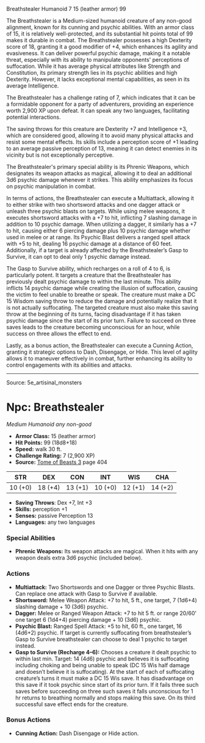 <MonsterName/>Breathstealer</MonsterName>
<CreatureType/>Humanoid</CreatureType>
<CR/>7</CR>
<AC/>15 (leather armor)</AC>
<HP/>99</HP>
<summary>The Breathstealer is a Medium-sized humanoid creature of any non-good alignment, known for its cunning and psychic abilities. With an armor class of 15, it is relatively well-protected, and its substantial hit points total of 99 makes it durable in combat. The Breathstealer possesses a high Dexterity score of 18, granting it a good modifier of +4, which enhances its agility and evasiveness. It can deliver powerful psychic damage, making it a notable threat, especially with its ability to manipulate opponents' perceptions of suffocation. While it has average physical attributes like Strength and Constitution, its primary strength lies in its psychic abilities and high Dexterity. However, it lacks exceptional mental capabilities, as seen in its average Intelligence. </summary>

<detail>

The Breathstealer has a challenge rating of 7, which indicates that it can be a formidable opponent for a party of adventurers, providing an experience worth 2,900 XP upon defeat. It can speak any two languages, facilitating potential interactions.

The saving throws for this creature are Dexterity +7 and Intelligence +3, which are considered good, allowing it to avoid many physical attacks and resist some mental effects. Its skills include a perception score of +1 leading to an average passive perception of 13, meaning it can detect enemies in its vicinity but is not exceptionally perceptive.

The Breathstealer's primary special ability is its Phrenic Weapons, which designates its weapon attacks as magical, allowing it to deal an additional 3d6 psychic damage whenever it strikes. This ability emphasizes its focus on psychic manipulation in combat.

In terms of actions, the Breathstealer can execute a Multiattack, allowing it to either strike with two shortsword attacks and one dagger attack or unleash three psychic blasts on targets. While using melee weapons, it executes shortsword attacks with a +7 to hit, inflicting 7 slashing damage in addition to 10 psychic damage. When utilizing a dagger, it similarly has a +7 to hit, causing either 6 piercing damage plus 10 psychic damage whether used in melee or at range. Its Psychic Blast delivers a ranged spell attack with +5 to hit, dealing 16 psychic damage at a distance of 60 feet. Additionally, if a target is already affected by the Breathstealer’s Gasp to Survive, it can opt to deal only 1 psychic damage instead.

The Gasp to Survive ability, which recharges on a roll of 4 to 6, is particularly potent. It targets a creature that the Breathstealer has previously dealt psychic damage to within the last minute. This ability inflicts 14 psychic damage while creating the illusion of suffocation, causing the victim to feel unable to breathe or speak. The creature must make a DC 15 Wisdom saving throw to reduce the damage and potentially realize that it is not actually suffocating. The targeted creature must also make this saving throw at the beginning of its turns, facing disadvantage if it has taken psychic damage since the start of its prior turn. Failure to succeed on three saves leads to the creature becoming unconscious for an hour, while success on three allows the effect to end.

Lastly, as a bonus action, the Breathstealer can execute a Cunning Action, granting it strategic options to Dash, Disengage, or Hide. This level of agility allows it to maneuver effectively in combat, further enhancing its ability to control engagements with its abilities and attacks.</detail>



---

Source: 5e_artisinal_monsters

# Npc: Breathstealer

*Medium* *Humanoid* *any non-good*

- **Armor Class:** 15 (leather armor)
- **Hit Points:** 99 (18d8+18)
- **Speed:** walk 30 ft.
- **Challenge Rating:** 7 (2,900 XP)
- **Source:** [Tome of Beasts 3](https://koboldpress.com/kpstore/product/tome-of-beasts-3-for-5th-edition/) page 404

| STR | DEX | CON | INT | WIS | CHA |
| --- | --- | --- | --- | --- | --- |
| 10 (+0) | 18 (+4) | 13 (+1) | 10 (+0) | 12 (+1) | 14 (+2) |

- **Saving Throws**: Dex +7, Int +3
- **Skills:** perception +1
- **Senses:** passive Perception 13
- **Languages:** any two languages

### Special Abilities

- **Phrenic Weapons:** Its weapon attacks are magical. When it hits with any weapon deals extra 3d6 psychic (included below).

### Actions

- **Multiattack:** Two Shortswords and one Dagger or three Psychic Blasts. Can replace one attack with Gasp to Survive if available.
- **Shortsword:** Melee Weapon Attack: +7 to hit, 5 ft., one target, 7 (1d6+4) slashing damage + 10 (3d6) psychic.
- **Dagger:** Melee or Ranged Weapon Attack: +7 to hit 5 ft. or range 20/60' one target 6 (1d4+4) piercing damage + 10 (3d6) psychic.
- **Psychic Blast:** Ranged Spell Attack: +5 to hit, 60 ft., one target, 16 (4d6+2) psychic. If target is currently suffocating from breathstealer’s Gasp to Survive breathstealer can choose to deal 1 psychic to target instead.
- **Gasp to Survive (Recharge 4–6):** Chooses a creature it dealt psychic to within last min. Target: 14 (4d6) psychic and believes it is suffocating including choking and being unable to speak (DC 15 Wis half damage and doesn’t believe it is suffocating). At the start of each of suffocating creature’s turns it must make a DC 15 Wis save. It has disadvantage on this save if it took psychic since start of its prior turn. If it fails three such saves before succeeding on three such saves it falls unconscious for 1 hr returns to breathing normally and stops making this save. On its third successful save effect ends for the creature.

### Bonus Actions

- **Cunning Action:** Dash Disengage or Hide action.




